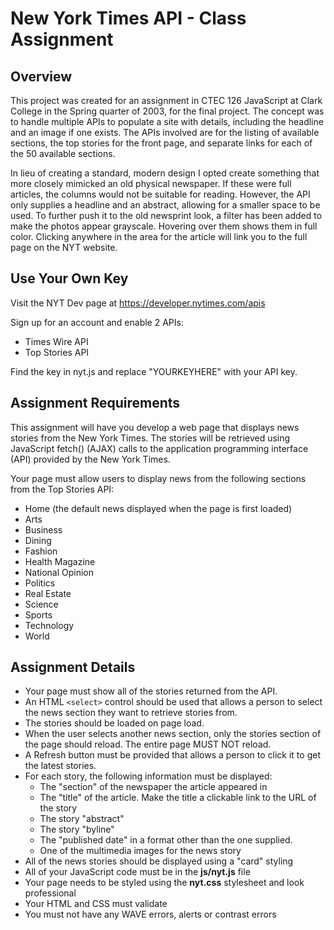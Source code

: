 # New York Times API - Class Assignment


## Overview

This project was created for an assignment in CTEC 126 JavaScript at Clark College in the Spring quarter of 2003, for the final project. The concept was to handle multiple APIs to populate a site with details, including the headline and an image if one exists. The APIs involved are for the listing of available sections, the top stories for the front page, and separate links for each of the 50 available sections.

In lieu of creating a standard, modern design I opted create something that more closely mimicked an old physical newspaper. If these were full articles, the columns would not be suitable for reading. However, the API only supplies a headline and an abstract, allowing for a smaller space to be used. To further push it to the old newsprint look, a filter has been added to make the photos appear grayscale. Hovering over them shows them in full color. Clicking anywhere in the area for the article will link you to the full page on the NYT website.

## Use Your Own Key

Visit the NYT Dev page at https://developer.nytimes.com/apis 

Sign up for an account and enable 2 APIs:
- Times Wire API
- Top Stories API

Find the key in nyt.js and replace "YOURKEYHERE" with your API key.

## Assignment Requirements

This assignment will have you develop a web page that displays news stories from the New York Times. The stories will be retrieved using JavaScript fetch() (AJAX) calls to the application programming interface (API) provided by the New York Times.

Your page must allow users to display news from the following sections from the Top Stories API:

- Home (the default news displayed when the page is first loaded)
- Arts
- Business
- Dining
- Fashion
- Health Magazine
- National Opinion
- Politics
- Real Estate
- Science
- Sports
- Technology
- World

## Assignment Details

- Your page must show all of the stories returned from the API.
- An HTML ```<select>``` control should be used that allows a person to select the news section they want to retrieve stories from.
- The stories should be loaded on page load.
- When the user selects another news section, only the stories section of the page should reload. The entire page MUST NOT reload.
- A Refresh button must be provided that allows a person to click it to get the latest stories.
- For each story, the following information must be displayed:
  - The "section" of the newspaper the article appeared in
  - The "title" of the article. Make the title a clickable link to the URL of the story
  - The story "abstract"
  - The story "byline"
  - The "published date" in a format other than the one supplied.
  - One of the multimedia images for the news story
- All of the news stories should be displayed using a "card" styling
- All of your JavaScript code must be in the **js/nyt.js** file
- Your page needs to be styled using the **nyt.css** stylesheet and look professional
- Your HTML and CSS must validate
- You must not have any WAVE errors, alerts or contrast errors

